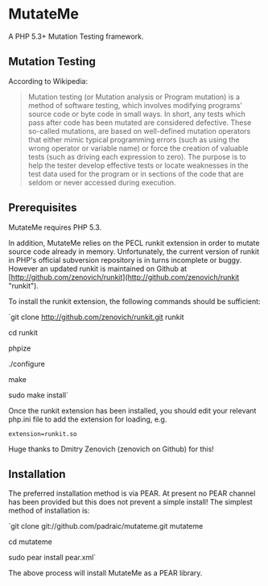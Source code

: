 MutateMe
========

A PHP 5.3+ Mutation Testing framework.

Mutation Testing
----------------

According to Wikipedia:

>Mutation testing (or Mutation analysis or Program mutation) is a method of
>software testing, which involves modifying programs' source code or byte code
>in small ways. In short, any tests which pass after code has been mutated
>are considered defective. These so-called mutations, are based on well-defined
>mutation operators that either mimic typical programming errors (such as using
>the wrong operator or variable name) or force the creation of valuable tests
>(such as driving each expression to zero). The purpose is to help the tester
>develop effective tests or locate weaknesses in the test data used for the
>program or in sections of the code that are seldom or never accessed during
>execution.

Prerequisites
-------------

MutateMe requires PHP 5.3.

In addition, MutateMe relies on the PECL runkit extension in order to mutate
source code already in memory. Unfortunately, the current version of runkit
in PHP's official subversion repository is in turns incomplete or buggy. However
an updated runkit is maintained on Github at
[http://github.com/zenovich/runkit](http://github.com/zenovich/runkit "runkit").

To install the runkit extension, the following commands should be sufficient:

`git clone http://github.com/zenovich/runkit.git runkit

cd runkit

phpize

./configure

make

sudo make install`

Once the runkit extension has been installed, you should edit your relevant
php.ini file to add the extension for loading, e.g.

`extension=runkit.so`

Huge thanks to Dmitry Zenovich (zenovich on Github) for this!


Installation
------------

The preferred installation method is via PEAR. At present no PEAR channel
has been provided but this does not prevent a simple install! The simplest
method of installation is:

`git clone git://github.com/padraic/mutateme.git mutateme

cd mutateme

sudo pear install pear.xml`

The above process will install MutateMe as a PEAR library.
